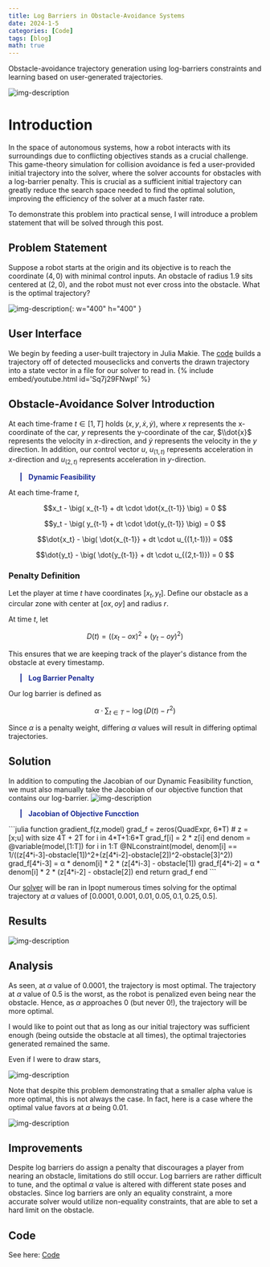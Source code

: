 ```yaml
---
title: Log Barriers in Obstacle-Avoidance Systems
date: 2024-1-5
categories: [Code]
tags: [blog]
math: true
---
```

Obstacle-avoidance trajectory generation using log-barriers constraints and learning based on user-generated trajectories.

![img-description](../images/trajectories-1.gif)

# Introduction
In the space of autonomous systems, how a robot interacts with its surroundings due to conflicting objectives stands as a crucial challenge. This game-theory simulation for collision avoidance is fed a user-provided initial trajectory into the solver, where the solver accounts for obstacles with a log-barrier penalty. This is crucial as a sufficient initial trajectory can greatly reduce the search space needed to find the optimal solution, improving the efficiency of the solver at a much faster rate.

To demonstrate this problem into practical sense, I will introduce a problem statement that will be solved through this post.

## Problem Statement
Suppose a robot starts at the origin and its objective is to reach the coordinate $(4,0)$ with minimal control inputs. An obstacle of radius $1.9$ sits centered at $(2,0)$, and the robot must not ever cross into the obstacle. What is the optimal trajectory?

![img-description](../images/initial_stateDI.png){: w="400" h="400" }

## User Interface
We begin by feeding a user-built trajectory in Julia Makie. The [code](https://github.com/Rich-Nyan/DoubleIntegrator/blob/main/onePlayerObstacleGuessDI.jl) builds a trajectory off of detected mouseclicks and converts the drawn trajectory into a state vector in a file for our solver to read in.
{% include embed/youtube.html id='Sq7j29FNwpI' %}

## Obstacle-Avoidance Solver Introduction
At each time-frame $t \in [1,T]$ holds $(x,y,\dot{x},\dot{y})$, where $x$ represents the x-coordinate of the car, $y$ represents the y-coordinate of the car, $\\dot{x}$ represents the velocity in $x$-direction, and $\dot{y}$ represents the velocity in the $y$ direction. In addition, our control vector $u$, $u_{(1,t)}$ represents acceleration in $x$-direction and $u_{(2,t)}$ represents acceleration in $y$-direction. 

<blockquote style="color: #1e2f97; border-left-color: #1e2f97">
<b>Dynamic Feasibility</b>
</blockquote>

At each time-frame $t$, 

$$x_t - \big( x_{t-1} + dt \cdot \dot{x_{t-1}} \big) = 0 $$

$$y_t - \big( y_{t-1} + dt \cdot \dot{y_{t-1}} \big) = 0 $$

$$\dot{x_t} - \big( \dot{x_{t-1}} + dt \cdot u_{(1,t-1)}) = 0$$

$$\dot{y_t} - \big( \dot{y_{t-1}} + dt \cdot u_{(2,t-1)}) = 0 $$

### Penalty Definition
Let the player at time $t$ have coordinates $[x_t,y_t]$. Define our obstacle as a circular zone with center at $[ox,oy]$ and radius $r$.

At time $t$, let 

$$D(t) =  \left((x_t-ox)^2 + (y_t-oy)^2\right)$$

This ensures that we are keeping track of the player's distance from the obstacle at every timestamp.

<blockquote style="color: #1e2f97; border-left-color: #1e2f97">
<b>Log Barrier Penalty</b>
</blockquote>

Our log barrier is defined as 

$$\alpha \cdot \sum_{t \in T} -\log(D(t) - r^2)$$

Since $\alpha$ is a penalty weight, differing $\alpha$ values will result in differing optimal trajectories. 

## Solution
In addition to computing the Jacobian of our Dynamic Feasibility function, we must also manually take the Jacobian of our objective function that contains our log-barrier.
![img-description](../images/logbarrierlagrangian.png)
<blockquote style="color: #1e2f97; border-left-color: #1e2f97">
<b>Jacobian of Objective Funcction</b>
</blockquote> 
```julia
function gradient_f(z,model)
    grad_f = zeros(QuadExpr, 6*T) # z = [x;u] with size 4T + 2T
    for i in 4*T+1:6*T
        grad_f[i] = 2 * z[i]
    end
    denom = @variable(model,[1:T])
    for i in 1:T        
        @NLconstraint(model, denom[i] == 1/((z[4*i-3]-obstacle[1])^2+(z[4*i-2]-obstacle[2])^2-obstacle[3]^2))
        grad_f[4*i-3] = α * denom[i] * 2 * (z[4*i-3] - obstacle[1])
        grad_f[4*i-2] = α * denom[i] * 2 * (z[4*i-2] - obstacle[2])
    end
    return grad_f
end
```

Our [solver](https://github.com/Rich-Nyan/DoubleIntegrator/blob/main/onePlayerObstacleDI.jl) will be ran in Ipopt numerous times solving for the optimal trajectory at $\alpha$ values of $[0.0001,0.001, 0.01, 0.05, 0.1, 0.25, 0.5]$.

## Results

![img-description](../images/cooltrajectories.gif)

## Analysis
As seen, at $\alpha$ value of $0.0001$, the trajectory is most optimal. The trajectory at $\alpha$ value of $0.5$ is the worst, as the robot is penalized even being near the obstacle. Hence, as $\alpha$ approaches $0$ (but never $0$!), the trajectory will be more optimal.

I would like to point out that as long as our initial trajectory was sufficient enough (being outside the obstacle at all times), the optimal trajectories generated remained the same. 

Even if I were to draw stars,

![img-description](../images/startrajectories.gif)

Note that despite this problem demonstrating that a smaller alpha value is more optimal, this is not always the case. In fact, here is a case where the optimal value favors at $\alpha$ being $0.01$.

![img-description](../images/midtrajectories.gif)

## Improvements
Despite log barriers do assign a penalty that discourages a player from nearing an obstacle, limitations do still occur. Log barriers are rather difficult to tune, and the optimal $\alpha$ value is altered with different state poses and obstacles. Since log barriers are only an equality constraint, a more accurate solver would utilize non-equality constraints, that are able to set a hard limit on the obstacle.

## Code
See here: [Code](https://github.com/Rich-Nyan/DoubleIntegrator)

